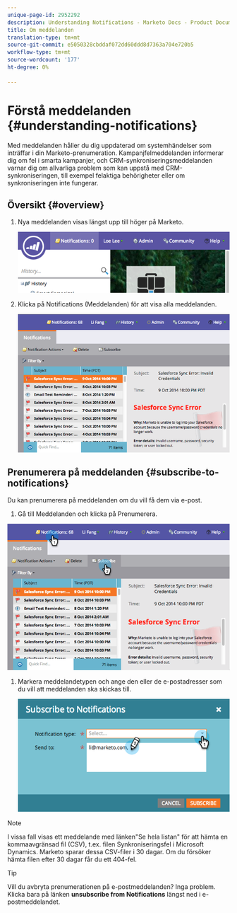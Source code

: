 ```yaml
---
unique-page-id: 2952292
description: Understanding Notifications - Marketo Docs - Product Documentation
title: Om meddelanden
translation-type: tm+mt
source-git-commit: e5050328cbddaf072dd60ddd8d7363a704e720b5
workflow-type: tm+mt
source-wordcount: '177'
ht-degree: 0%

---
```



# Förstå meddelanden {#understanding-notifications}

Med meddelanden håller du dig uppdaterad om systemhändelser som inträffar i din Marketo-prenumeration. Kampanjfelmeddelanden informerar dig om fel i smarta kampanjer, och CRM-synkroniseringsmeddelanden varnar dig om allvarliga problem som kan uppstå med CRM-synkroniseringen, till exempel felaktiga behörigheter eller om synkroniseringen inte fungerar.

## Översikt {#overview}

1. Nya meddelanden visas längst upp till höger på Marketo.

   ![](assets/image2014-10-10-11-3a32-3a48.png)

1. Klicka på Notifications (Meddelanden) för att visa alla meddelanden.

   ![](assets/image2014-10-10-11-3a55-3a44.png)

## Prenumerera på meddelanden {#subscribe-to-notifications}

Du kan prenumerera på meddelanden om du vill få dem via e-post.

1. Gå till Meddelanden och klicka på Prenumerera.

![](assets/image2014-10-10-12-3a3-3a29.png)

1. Markera meddelandetypen och ange den eller de e-postadresser som du vill att meddelanden ska skickas till.

   ![](assets/image2014-10-10-13-3a0-3a37.png)

>[!NOTE]
>
>I vissa fall visas ett meddelande med länken&quot;Se hela listan&quot; för att hämta en kommaavgränsad fil (CSV), t.ex. filen Synkroniseringsfel i Microsoft Dynamics. Marketo sparar dessa CSV-filer i 30 dagar. Om du försöker hämta filen efter 30 dagar får du ett 404-fel.

>[!TIP]
>
>Vill du avbryta prenumerationen på e-postmeddelanden? Inga problem. Klicka bara på länken **unsubscribe from Notifications** längst ned i e-postmeddelandet.
